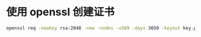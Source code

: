 # 使用 openssl 创建证书

```bash
openssl req -newkey rsa:2048 -new -nodes -x509 -days 3650 -keyout key.pem -out cert.pem -subj "/CN=$1"
```
